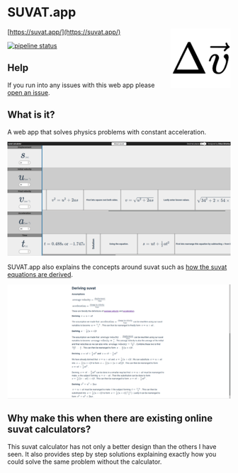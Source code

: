 # SUVAT.app

<img align="right" width="135" src="src/assets/logo.png">

[https://suvat.app/](https://suvat.app/)

[![pipeline status](https://github.com/eopb/SUVAT.app/actions)](https://github.com/eopb/SUVAT.app/actions/workflows/node.js.yml/badge.svg)

## Help

If you run into any issues with this web app please [open an issue](https://github.com/eopb/SUVAT.app/issues/new/choose).

## What is it?

A web app that solves physics problems with constant acceleration.

![](screenshot.png)

SUVAT.app also explains the concepts around suvat such as [how the suvat equations are derived](https://suvat.app/about.html#deriving).

![](screenshotabout.png)

## Why make this when there are existing online suvat calculators?

This suvat calculator has not only a better design than the others I have seen. It also provides step by step solutions explaining exactly how you could solve the same problem without the calculator.
